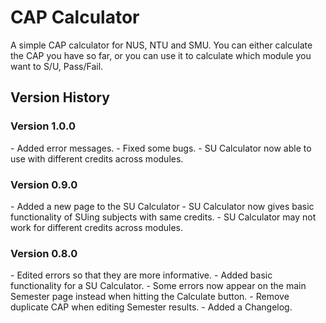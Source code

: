 <h1> CAP Calculator </h1>

A simple CAP calculator for NUS, NTU and SMU. You can either calculate the CAP you have so far, or you can use it to calculate which module you want to S/U, Pass/Fail.

<h2>Version History </h2>

<h3> Version 1.0.0 </h3>
- Added error messages.   
- Fixed some bugs.  
- SU Calculator now able to use with different credits across modules.  

<h3> Version 0.9.0 </h3>
- Added a new page to the SU Calculator  
- SU Calculator now gives basic functionality of SUing subjects with same credits.  
- SU Calculator may not work for different credits across modules.

<h3> Version 0.8.0 </h3>
- Edited errors so that they are more informative.  
- Added basic functionality for a SU Calculator.  
- Some errors now appear on the main Semester page instead when hitting the Calculate button.  
- Remove duplicate CAP when editing Semester results.  
- Added a Changelog.
